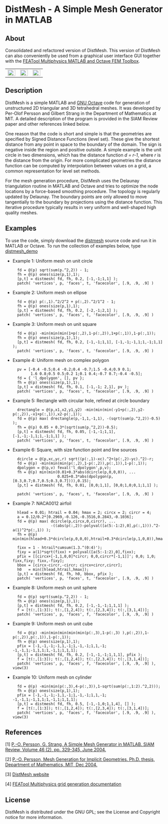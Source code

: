 DistMesh - A Simple Mesh Generator in MATLAB
============================================

About
-----

Consolidated and refactored version of DistMesh. This version of
DistMesh can also conveniently be used from a graphical user interface
GUI together with the
[FEATool Multiphysics MATLAB and Octave FEM Toolbox](https://www.featool.com).

<table align="center">
<tr>
<td width="30%"><img src="https://www.featool.com/images/featool-multiphysics-easy-to-use-gui.jpg" style="width:100%"></td>
<td width="30%"><img src="https://www.featool.com/doc/grid_main_50.png" style="width: 100%;"></td>
<td width="30%"><img src="http://persson.berkeley.edu/distmesh/ex06zoom.png" style="width: 100%;"></td>
</tr>
</table>


Description
-----------

DistMesh is a simple MATLAB and
[GNU Octave](https://www.gnu.org/software/octave/) code for generation
of unstructured 2D triangular and 3D tetrahedral meshes. It was
developed by Per-Olof Persson and Gilbert Strang in the Department of
Mathematics at MIT. A detailed description of the program is provided
in the SIAM Review paper and other references linked below.

One reason that the code is short and simple is that the geometries
are specified by Signed Distance Functions (level set). These give the
shortest distance from any point in space to the boundary of the
domain. The sign is negative inside the region and positive outside. A
simple example is the unit circle in two dimensions, which has the
distance function _d = r-1_, where _r_ is the distance from the
origin. For more complicated geometries the distance function can be
computed by interpolation between values on a grid, a common
representation for level set methods.

For the mesh generation procedure, DistMesh uses the Delaunay
triangulation routine in MATLAB and Octave and tries to optimize the
node locations by a force-based smoothing procedure. The topology is
regularly updated by Delaunay. The boundary points are only allowed to
move tangentially to the boundary by projections using the distance
function. This iterative procedure typically results in very uniform
and well-shaped high quality meshes.


Examples
--------

To use the code, simply download the
[distmesh](https://github.com/precisesimulation/distmesh/blob/master/distmesh.m)
source code and run it in MATLAB or Octave. To run the collection of
examples below, type
[distmesh_demo](https://github.com/precisesimulation/distmesh/blob/master/distmesh_demo.m)

- Example 1: Uniform mesh on unit circle

        fd = @(p) sqrt(sum(p.^2,2)) - 1;
        fh = @(p) ones(size(p,1),1);
        [p,t] = distmesh( fd, fh, 0.2, [-1,-1;1,1] );
        patch( 'vertices', p, 'faces', t, 'facecolor', [.9, .9, .9] )

- Example 2: Uniform mesh on ellipse

        fd = @(p) p(:,1).^2/2^2 + p(:,2).^2/1^2 - 1;
        fh = @(p) ones(size(p,1),1);
        [p,t] = distmesh( fd, fh, 0.2, [-2,-1;2,1] );
        patch( 'vertices', p, 'faces', t, 'facecolor', [.9, .9, .9] )

- Example 3: Uniform mesh on unit square

        fd = @(p) -min(min(min(1+p(:,2),1-p(:,2)),1+p(:,1)),1-p(:,1));
        fh = @(p) ones(size(p,1),1);
        [p,t] = distmesh( fd, fh, 0.2, [-1,-1;1,1], [-1,-1;-1,1;1,-1;1,1] );
        patch( 'vertices', p, 'faces', t, 'facecolor', [.9, .9, .9] )

- Example 4: Uniform mesh on complex polygon

        pv = [-0.4 -0.5;0.4 -0.2;0.4 -0.7;1.5 -0.4;0.9 0.1;
              1.6 0.8;0.5 0.5;0.2 1;0.1 0.4;-0.7 0.7;-0.4 -0.5];
        fd = { 'l_dpolygon', [], pv };
        fh = @(p) ones(size(p,1),1);
        [p,t] = distmesh( fd, fh, 0.1, [-1,-1; 2,1], pv );
        patch( 'vertices', p, 'faces', t, 'facecolor', [.9, .9, .9] )

- Example 5: Rectangle with circular hole, refined at circle boundary

        drectangle = @(p,x1,x2,y1,y2) -min(min(min(-y1+p(:,2),y2-p(:,2)),-x1+p(:,1)),x2-p(:,1));
        fd = @(p) max( drectangle(p,-1,1,-1,1), -(sqrt(sum(p.^2,2))-0.5) );
        fh = @(p) 0.05 + 0.3*(sqrt(sum(p.^2,2))-0.5);
        [p,t] = distmesh( fd, fh, 0.05, [-1,-1;1,1], [-1,-1;-1,1;1,-1;1,1] );
        patch( 'vertices', p, 'faces', t, 'facecolor', [.9, .9, .9] )

- Example 6: Square, with size function point and line sources

        dcircle = @(p,xc,yc,r) sqrt((p(:,1)-xc).^2+(p(:,2)-yc).^2)-r;
        fd = @(p) -min(min(min(p(:,2),1-p(:,2)),p(:,1)),1-p(:,1));
        dpolygon = @(p,v) feval('l_dpolygon',p,v);
        fh = @(p) min(min(0.01+0.3*abs(dcircle(p,0,0,0)), ...
                          0.025+0.3*abs(dpolygon(p,[0.3,0.7;0.7,0.5;0.3,0.7]))),0.15);
        [p,t] = distmesh( fd, fh, 0.01, [0,0;1,1], [0,0;1,0;0,1;1,1] );

        patch( 'vertices', p, 'faces', t, 'facecolor', [.9, .9, .9] )

- Example 7: NACA0012 airfoil

        hlead = 0.01; htrail = 0.04; hmax = 2; circx = 2; circr = 4;
        a = 0.12/0.2*[0.2969,-0.126,-0.3516,0.2843,-0.1036];
        fd = @(p) max( dcircle(p,circx,0,circr), ...
                       -((abs(p(:,2))-polyval([a(5:-1:2),0],p(:,1))).^2-a(1)^2*p(:,1)) );
        fh = @(p) min(min(hlead+0.3*dcircle(p,0,0,0),htrail+0.3*dcircle(p,1,0,0)),hmax);

        fixx = 1 - htrail*cumsum(1.3.^(0:4)');
        fixy = a(1)*sqrt(fixx) + polyval([a(5:-1:2),0],fixx);
        pfix = [[circx+[-1,1,0,0]*circr; 0,0,circr*[-1,1]]'; 0,0; 1,0; fixx,fixy; fixx,-fixy];
        bbox = [circx-circr,-circr; circx+circr,circr];
        h0   = min([hlead,htrail,hmax]);
        [p,t] = distmesh( fd, fh, h0, bbox, pfix );
        patch( 'vertices', p, 'faces', t, 'facecolor', [.9, .9, .9] )

- Example 8: Uniform mesh on unit sphere

        fd = @(p) sqrt(sum(p.^2,2)) - 1;
        fh = @(p) ones(size(p,1),1);
        [p,t] = distmesh( fd, fh, 0.2, [-1,-1,-1;1,1,1] );
        f = [t(:,[1:3]); t(:,[1,2,4]); t(:,[2,3,4]); t(:,[3,1,4])];
        patch( 'vertices', p, 'faces', f, 'facecolor', [.9, .9, .9] )

- Example 9: Uniform mesh on unit cube

        fd = @(p) -min(min(min(min(min(p(:,3),1-p(:,3) ),p(:,2)),1-p(:,2)),p(:,1)),1-p(:,1));
        fh = @(p) ones(size(p,1),1);
        pfix = [-1,-1,-1;-1,1,-1;1,-1,-1;1,1,-1; -1,-1,1;-1,1,1;1,-1,1;1,1,1];
        [p,t] = distmesh( fd, fh, 0.2, [-1,-1,-1;1,1,1], pfix );
        f = [t(:,[1:3]); t(:,[1,2,4]); t(:,[2,3,4]); t(:,[3,1,4])];
        patch( 'vertices', p, 'faces', f, 'facecolor', [.9, .9, .9] ), view(3)

- Example 10: Uniform mesh on cylinder

        fd = @(p) -min(min(p(:,3),4-p(:,3)),1-sqrt(sum(p(:,1:2).^2,2)));
        fh = @(p) ones(size(p,1),1);
        pfix = [-1,-1,-1;-1,1,-1;1,-1,-1;1,1,-1; -1,-1,1;-1,1,1;1,-1,1;1,1,1];
        [p,t] = distmesh( fd, fh, 0.5, [-1,-1,0;1,1,4], [] );
        f = [t(:,[1:3]); t(:,[1,2,4]); t(:,[2,3,4]); t(:,[3,1,4])];
        patch( 'vertices', p, 'faces', f, 'facecolor', [.9, .9, .9] ), view(3)


References
----------

[1] [P.-O. Persson, G. Strang, A Simple Mesh Generator in MATLAB. SIAM Review, Volume 46 (2), pp. 329-345, June 2004.](http://persson.berkeley.edu/distmesh/persson04mesh.pdf)

[2] [P.-O. Persson, Mesh Generation for Implicit Geometries. Ph.D. thesis, Department of Mathematics, MIT, Dec 2004.](http://persson.berkeley.edu/thesis/persson-thesis-color.pdf)

[3] [DistMesh website](http://persson.berkeley.edu/distmesh/)

[4] [FEATool Multiphysics grid generation documentation](https://www.featool.com/doc/grid.html)


License
-------

DistMesh is distributed under the GNU GPL; see the License and
Copyright notice for more information.
